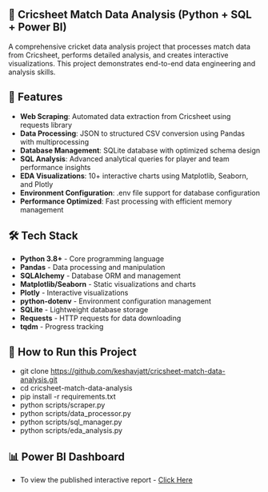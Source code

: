 ## 🏏 Cricsheet Match Data Analysis (Python + SQL + Power BI)

A comprehensive cricket data analysis project that processes match data from Cricsheet, performs detailed analysis, and creates interactive visualizations. This project demonstrates end-to-end data engineering and analysis skills.

## 🚀 Features

- **Web Scraping**: Automated data extraction from Cricsheet using requests library
- **Data Processing**: JSON to structured CSV conversion using Pandas with multiprocessing
- **Database Management**: SQLite database with optimized schema design
- **SQL Analysis**: Advanced analytical queries for player and team performance insights
- **EDA Visualizations**: 10+ interactive charts using Matplotlib, Seaborn, and Plotly
- **Environment Configuration**: .env file support for database configuration
- **Performance Optimized**: Fast processing with efficient memory management

## 🛠️ Tech Stack

- **Python 3.8+** - Core programming language
- **Pandas** - Data processing and manipulation
- **SQLAlchemy** - Database ORM and management
- **Matplotlib/Seaborn** - Static visualizations and charts
- **Plotly** - Interactive visualizations
- **python-dotenv** - Environment configuration management
- **SQLite** - Lightweight database storage
- **Requests** - HTTP requests for data downloading
- **tqdm** - Progress tracking

## 🧾 How to Run this Project

- git clone https://github.com/keshavjatt/cricsheet-match-data-analysis.git 
- cd cricsheet-match-data-analysis
- pip install -r requirements.txt
- python scripts/scraper.py
- python scripts/data_processor.py
- python scripts/sql_manager.py
- python scripts/eda_analysis.py

## 📊 Power BI Dashboard
- To view the published interactive report - <a href="https://app.powerbi.com/groups/me/reports/a1856ff9-cb1d-4fa7-a52c-ea44fdff2180/507f156aa0dc95c10074?experience=power-bi" target="_blank">Click Here</a>